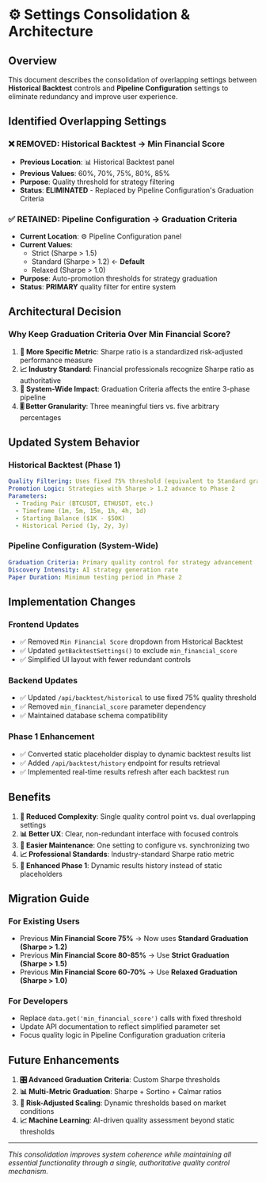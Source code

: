 # ⚙️ Settings Consolidation & Architecture

## Overview
This document describes the consolidation of overlapping settings between **Historical Backtest** controls and **Pipeline Configuration** settings to eliminate redundancy and improve user experience.

## Identified Overlapping Settings

### ❌ **REMOVED: Historical Backtest → Min Financial Score**
- **Previous Location**: 📊 Historical Backtest panel
- **Previous Values**: 60%, 70%, 75%, 80%, 85%
- **Purpose**: Quality threshold for strategy filtering
- **Status**: **ELIMINATED** - Replaced by Pipeline Configuration's Graduation Criteria

### ✅ **RETAINED: Pipeline Configuration → Graduation Criteria** 
- **Current Location**: ⚙️ Pipeline Configuration panel
- **Current Values**: 
  - Strict (Sharpe > 1.5)
  - Standard (Sharpe > 1.2) ← **Default**
  - Relaxed (Sharpe > 1.0)
- **Purpose**: Auto-promotion thresholds for strategy graduation
- **Status**: **PRIMARY** quality filter for entire system

## Architectural Decision

### Why Keep Graduation Criteria Over Min Financial Score?

1. **🎯 More Specific Metric**: Sharpe ratio is a standardized risk-adjusted performance measure
2. **📈 Industry Standard**: Financial professionals recognize Sharpe ratio as authoritative
3. **🔄 System-Wide Impact**: Graduation Criteria affects the entire 3-phase pipeline
4. **🎚️ Better Granularity**: Three meaningful tiers vs. five arbitrary percentages

## Updated System Behavior

### Historical Backtest (Phase 1)
```yaml
Quality Filtering: Uses fixed 75% threshold (equivalent to Standard graduation)
Promotion Logic: Strategies with Sharpe > 1.2 advance to Phase 2
Parameters:
  - Trading Pair (BTCUSDT, ETHUSDT, etc.)
  - Timeframe (1m, 5m, 15m, 1h, 4h, 1d)
  - Starting Balance ($1K - $50K)
  - Historical Period (1y, 2y, 3y)
```

### Pipeline Configuration (System-Wide)
```yaml
Graduation Criteria: Primary quality control for strategy advancement
Discovery Intensity: AI strategy generation rate
Paper Duration: Minimum testing period in Phase 2
```

## Implementation Changes

### Frontend Updates
- ✅ Removed `Min Financial Score` dropdown from Historical Backtest
- ✅ Updated `getBacktestSettings()` to exclude `min_financial_score`
- ✅ Simplified UI layout with fewer redundant controls

### Backend Updates  
- ✅ Updated `/api/backtest/historical` to use fixed 75% quality threshold
- ✅ Removed `min_financial_score` parameter dependency
- ✅ Maintained database schema compatibility

### Phase 1 Enhancement
- ✅ Converted static placeholder display to dynamic backtest results list
- ✅ Added `/api/backtest/history` endpoint for results retrieval
- ✅ Implemented real-time results refresh after each backtest run

## Benefits

1. **🎯 Reduced Complexity**: Single quality control point vs. dual overlapping settings
2. **📊 Better UX**: Clear, non-redundant interface with focused controls  
3. **🔧 Easier Maintenance**: One setting to configure vs. synchronizing two
4. **📈 Professional Standards**: Industry-standard Sharpe ratio metric
5. **🎪 Enhanced Phase 1**: Dynamic results history instead of static placeholders

## Migration Guide

### For Existing Users
- Previous **Min Financial Score 75%** → Now uses **Standard Graduation (Sharpe > 1.2)**
- Previous **Min Financial Score 80-85%** → Use **Strict Graduation (Sharpe > 1.5)**  
- Previous **Min Financial Score 60-70%** → Use **Relaxed Graduation (Sharpe > 1.0)**

### For Developers
- Replace `data.get('min_financial_score')` calls with fixed threshold
- Update API documentation to reflect simplified parameter set
- Focus quality logic in Pipeline Configuration graduation criteria

## Future Enhancements

1. **🎛️ Advanced Graduation Criteria**: Custom Sharpe thresholds
2. **📊 Multi-Metric Graduation**: Sharpe + Sortino + Calmar ratios
3. **🎯 Risk-Adjusted Scaling**: Dynamic thresholds based on market conditions
4. **📈 Machine Learning**: AI-driven quality assessment beyond static thresholds

---

*This consolidation improves system coherence while maintaining all essential functionality through a single, authoritative quality control mechanism.*